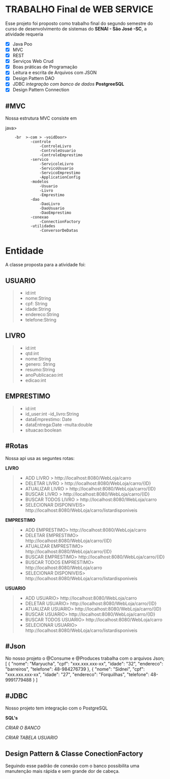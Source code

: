 # TRABALHO Final de WEB SERVICE

Esse projeto foi proposto como trabalho final do segundo semestre do curso de desenvolvimento de sistemas do  **SENAI - São José -SC**, a atividade requeria

 - [x] Java Poo 														
 - [x] MVC																	
 - [x] REST																	
 - [x] Serviços Web Crud											
 - [x] Boas práticas de Programação						
 - [x] Leitura e escrita de Arquivos com JSON	
 - [x] Design Pattern DAO							
 - [x] JDBC *integração com banco de dados* **PostgreeSQL**
 - [x] Design Pattern Connection

#MVC
-
Nossa estrutura MVC consiste em 

java>
		
		-br  >-com > -voidDoor> 
			   -controle
				   -ControleLivro
				   -ControleUsuario
				   -ControleEmprestimo
			   -servico
				   -ServicoleLivro
				   -ServicoUsuario
				   -ServicoEmprestimo
				   -ApplicationConfig
			   -modelos
				   -Usuario
				   -Livro
				   -Emprestimo
			   -dao
				   -DaoLivro
				   -DaoUsuario
				   -DaoEmprestimo
			   -conexao
				   -ConnectionFactory
			   -utilidades	
				   -ConversorDeDatas																			
# Entidade 
A classe proposta para a atividade foi:

USUARIO 
-
> - id:int
 >- nome:String
 >- cpf: String
 >- idade:String
 >- endereco:String
 >- telefone:String

LIVRO
-
> - id:int
> - qtd:int
 >- nome:String
 >- genero: String
 >- resumo:String
 >- anoPublicacao:int
 >- edicao:int
 
EMPRESTIMO
-
> - id:int
> - id_user:int
 >-id_livro:String
 >- dataEmprestimo: Date
 >- dataEntrega:Date
 >-multa:double
 >- situacao:boolean


#Rotas
-
Nossa api usa as seguntes rotas:

**LIVRO**

>* ADD  LIVRO > http://localhost:8080/WebLoja/carro
 >* DELETAR LIVRO > http://localhost:8080/WebLoja/carro/{ID}
 >* ATUALIZAR LIVRO > http://localhost:8080/WebLoja/carro/{ID}
 >* BUSCAR LIVRO > http://localhost:8080/WebLoja/carro/{ID}
 >* BUSCAR TODOS LIVRO  > http://localhost:8080/WebLoja/carro
 >* SELECIONAR DISPONIVEIS> http://localhost:8080/WebLoja/carro/listardisponiveis

**EMPRESTIMO**

>* ADD  EMPRESTIMO> http://localhost:8080/WebLoja/carro
 >* DELETAR EMPRESTIMO> http://localhost:8080/WebLoja/carro/{ID}
 >* ATUALIZAR EMPRESTIMO> http://localhost:8080/WebLoja/carro/{ID}
 >* BUSCAR EMPRESTIMO> http://localhost:8080/WebLoja/carro/{ID}
 >* BUSCAR TODOS EMPRESTIMO> http://localhost:8080/WebLoja/carro
 >* SELECIONAR DISPONIVEIS> http://localhost:8080/WebLoja/carro/listardisponiveis

**USUARIO**

>* ADD  USUARIO> http://localhost:8080/WebLoja/carro
 >* DELETAR USUARIO> http://localhost:8080/WebLoja/carro/{ID}
 >* ATUALIZAR USUARIO> http://localhost:8080/WebLoja/carro/{ID}
 >* BUSCAR USUARIO> http://localhost:8080/WebLoja/carro/{ID}
 >* BUSCAR TODOS USUARIO> http://localhost:8080/WebLoja/carro
 >* SELECIONAR USUARIO> http://localhost:8080/WebLoja/carro/listardisponiveis

#Json
-
No nosso projeto o @Consume e @Produces trabalha com o arquivos Json;
[
	  {
			    "nome": "Maryucha",
			    "cpf": "xxx.xxx.xxx-xx",
			    "idade": "32",
			    "endereco": "barreiros",
			    "telefone": 48-984276739
	  },
	  {
		   "nome": "Sidnei",
			"cpf": "xxx.xxx.xxx-xx",
			"idade": "27",
			 "endereco": "Forquilhas",
			 "telefone": 48-9991779488
	  }
]

#JDBC
-
Nosso projeto tem integração com o PostgreSQL

**SQL's**

*CRIAR O BANCO*


 
*CRIAR TABELA USUARIO*




**Design Pattern** & Classe ConectionFactory
-
Seguindo esse padrão de conexão com o banco possibilita uma manutenção mais rápida e sem grande dor de cabeça.

